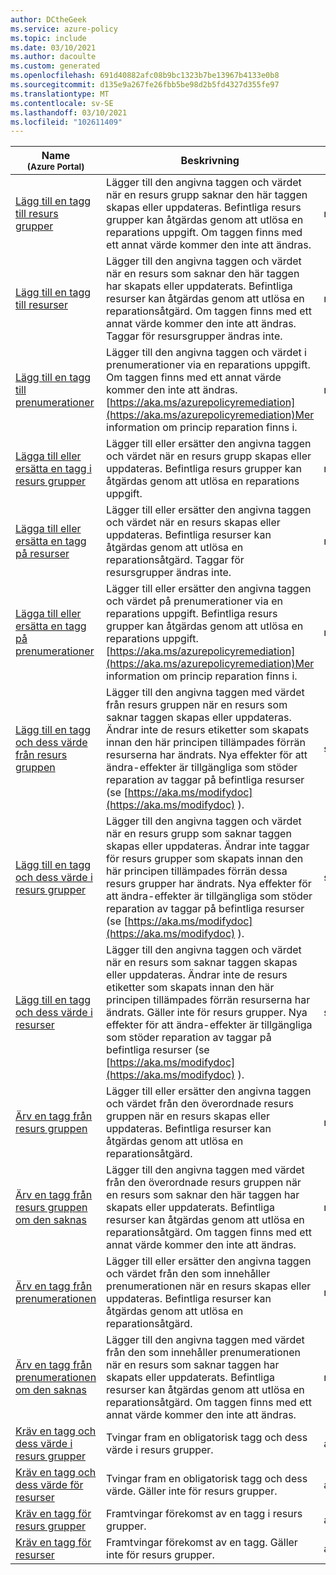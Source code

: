 ```yaml
---
author: DCtheGeek
ms.service: azure-policy
ms.topic: include
ms.date: 03/10/2021
ms.author: dacoulte
ms.custom: generated
ms.openlocfilehash: 691d40882afc08b9bc1323b7be13967b4133e0b8
ms.sourcegitcommit: d135e9a267fe26fbb5be98d2b5fd4327d355fe97
ms.translationtype: MT
ms.contentlocale: sv-SE
ms.lasthandoff: 03/10/2021
ms.locfileid: "102611409"
---
```

|Name<br /><sub>(Azure Portal)</sub> |Beskrivning |Påverkan (ar) |Version<br /><sub>GitHub</sub> |
|---|---|---|---|
|[Lägg till en tagg till resurs grupper](https://portal.azure.com/#blade/Microsoft_Azure_Policy/PolicyDetailBlade/definitionId/%2Fproviders%2FMicrosoft.Authorization%2FpolicyDefinitions%2F726aca4c-86e9-4b04-b0c5-073027359532) |Lägger till den angivna taggen och värdet när en resurs grupp saknar den här taggen skapas eller uppdateras. Befintliga resurs grupper kan åtgärdas genom att utlösa en reparations uppgift. Om taggen finns med ett annat värde kommer den inte att ändras. |modify |[1.0.0](https://github.com/Azure/azure-policy/blob/master/built-in-policies/policyDefinitions/Tags/AddTag_ResourceGroup_Modify.json) |
|[Lägg till en tagg till resurser](https://portal.azure.com/#blade/Microsoft_Azure_Policy/PolicyDetailBlade/definitionId/%2Fproviders%2FMicrosoft.Authorization%2FpolicyDefinitions%2F4f9dc7db-30c1-420c-b61a-e1d640128d26) |Lägger till den angivna taggen och värdet när en resurs som saknar den här taggen har skapats eller uppdaterats. Befintliga resurser kan åtgärdas genom att utlösa en reparationsåtgärd. Om taggen finns med ett annat värde kommer den inte att ändras. Taggar för resursgrupper ändras inte. |modify |[1.0.0](https://github.com/Azure/azure-policy/blob/master/built-in-policies/policyDefinitions/Tags/AddTag_Modify.json) |
|[Lägg till en tagg till prenumerationer](https://portal.azure.com/#blade/Microsoft_Azure_Policy/PolicyDetailBlade/definitionId/%2Fproviders%2FMicrosoft.Authorization%2FpolicyDefinitions%2F96d9a89c-0d67-41fc-899d-2b9599f76a24) |Lägger till den angivna taggen och värdet i prenumerationer via en reparations uppgift. Om taggen finns med ett annat värde kommer den inte att ändras. [https://aka.ms/azurepolicyremediation](https://aka.ms/azurepolicyremediation)Mer information om princip reparation finns i. |modify |[1.0.0](https://github.com/Azure/azure-policy/blob/master/built-in-policies/policyDefinitions/Tags/AddTag_Subscription_Modify.json) |
|[Lägga till eller ersätta en tagg i resurs grupper](https://portal.azure.com/#blade/Microsoft_Azure_Policy/PolicyDetailBlade/definitionId/%2Fproviders%2FMicrosoft.Authorization%2FpolicyDefinitions%2Fd157c373-a6c4-483d-aaad-570756956268) |Lägger till eller ersätter den angivna taggen och värdet när en resurs grupp skapas eller uppdateras. Befintliga resurs grupper kan åtgärdas genom att utlösa en reparations uppgift. |modify |[1.0.0](https://github.com/Azure/azure-policy/blob/master/built-in-policies/policyDefinitions/Tags/AddOrReplaceTag_ResourceGroup_Modify.json) |
|[Lägga till eller ersätta en tagg på resurser](https://portal.azure.com/#blade/Microsoft_Azure_Policy/PolicyDetailBlade/definitionId/%2Fproviders%2FMicrosoft.Authorization%2FpolicyDefinitions%2F5ffd78d9-436d-4b41-a421-5baa819e3008) |Lägger till eller ersätter den angivna taggen och värdet när en resurs skapas eller uppdateras. Befintliga resurser kan åtgärdas genom att utlösa en reparationsåtgärd. Taggar för resursgrupper ändras inte. |modify |[1.0.0](https://github.com/Azure/azure-policy/blob/master/built-in-policies/policyDefinitions/Tags/AddOrReplaceTag_Modify.json) |
|[Lägga till eller ersätta en tagg på prenumerationer](https://portal.azure.com/#blade/Microsoft_Azure_Policy/PolicyDetailBlade/definitionId/%2Fproviders%2FMicrosoft.Authorization%2FpolicyDefinitions%2F61a4d60b-7326-440e-8051-9f94394d4dd1) |Lägger till eller ersätter den angivna taggen och värdet på prenumerationer via en reparations uppgift. Befintliga resurs grupper kan åtgärdas genom att utlösa en reparations uppgift. [https://aka.ms/azurepolicyremediation](https://aka.ms/azurepolicyremediation)Mer information om princip reparation finns i. |modify |[1.0.0](https://github.com/Azure/azure-policy/blob/master/built-in-policies/policyDefinitions/Tags/AddOrReplaceTag_Subscription_Modify.json) |
|[Lägg till en tagg och dess värde från resurs gruppen](https://portal.azure.com/#blade/Microsoft_Azure_Policy/PolicyDetailBlade/definitionId/%2Fproviders%2FMicrosoft.Authorization%2FpolicyDefinitions%2F9ea02ca2-71db-412d-8b00-7c7ca9fcd32d) |Lägger till den angivna taggen med värdet från resurs gruppen när en resurs som saknar taggen skapas eller uppdateras. Ändrar inte de resurs etiketter som skapats innan den här principen tillämpades förrän resurserna har ändrats. Nya effekter för att ändra-effekter är tillgängliga som stöder reparation av taggar på befintliga resurser (se [https://aka.ms/modifydoc](https://aka.ms/modifydoc) ). |slå |[1.0.0](https://github.com/Azure/azure-policy/blob/master/built-in-policies/policyDefinitions/Tags/InheritTag_Append.json) |
|[Lägg till en tagg och dess värde i resurs grupper](https://portal.azure.com/#blade/Microsoft_Azure_Policy/PolicyDetailBlade/definitionId/%2Fproviders%2FMicrosoft.Authorization%2FpolicyDefinitions%2F49c88fc8-6fd1-46fd-a676-f12d1d3a4c71) |Lägger till den angivna taggen och värdet när en resurs grupp som saknar taggen skapas eller uppdateras. Ändrar inte taggar för resurs grupper som skapats innan den här principen tillämpades förrän dessa resurs grupper har ändrats. Nya effekter för att ändra-effekter är tillgängliga som stöder reparation av taggar på befintliga resurser (se [https://aka.ms/modifydoc](https://aka.ms/modifydoc) ). |slå |[1.0.0](https://github.com/Azure/azure-policy/blob/master/built-in-policies/policyDefinitions/Tags/ResourceGroupApplyTag_Append.json) |
|[Lägg till en tagg och dess värde i resurser](https://portal.azure.com/#blade/Microsoft_Azure_Policy/PolicyDetailBlade/definitionId/%2Fproviders%2FMicrosoft.Authorization%2FpolicyDefinitions%2F2a0e14a6-b0a6-4fab-991a-187a4f81c498) |Lägger till den angivna taggen och värdet när en resurs som saknar taggen skapas eller uppdateras. Ändrar inte de resurs etiketter som skapats innan den här principen tillämpades förrän resurserna har ändrats. Gäller inte för resurs grupper. Nya effekter för att ändra-effekter är tillgängliga som stöder reparation av taggar på befintliga resurser (se [https://aka.ms/modifydoc](https://aka.ms/modifydoc) ). |slå |[1.0.1](https://github.com/Azure/azure-policy/blob/master/built-in-policies/policyDefinitions/Tags/ApplyTag_Append.json) |
|[Ärv en tagg från resurs gruppen](https://portal.azure.com/#blade/Microsoft_Azure_Policy/PolicyDetailBlade/definitionId/%2Fproviders%2FMicrosoft.Authorization%2FpolicyDefinitions%2Fcd3aa116-8754-49c9-a813-ad46512ece54) |Lägger till eller ersätter den angivna taggen och värdet från den överordnade resurs gruppen när en resurs skapas eller uppdateras. Befintliga resurser kan åtgärdas genom att utlösa en reparationsåtgärd. |modify |[1.0.0](https://github.com/Azure/azure-policy/blob/master/built-in-policies/policyDefinitions/Tags/InheritTag_AddOrReplace_Modify.json) |
|[Ärv en tagg från resurs gruppen om den saknas](https://portal.azure.com/#blade/Microsoft_Azure_Policy/PolicyDetailBlade/definitionId/%2Fproviders%2FMicrosoft.Authorization%2FpolicyDefinitions%2Fea3f2387-9b95-492a-a190-fcdc54f7b070) |Lägger till den angivna taggen med värdet från den överordnade resurs gruppen när en resurs som saknar den här taggen har skapats eller uppdaterats. Befintliga resurser kan åtgärdas genom att utlösa en reparationsåtgärd. Om taggen finns med ett annat värde kommer den inte att ändras. |modify |[1.0.0](https://github.com/Azure/azure-policy/blob/master/built-in-policies/policyDefinitions/Tags/InheritTag_Add_Modify.json) |
|[Ärv en tagg från prenumerationen](https://portal.azure.com/#blade/Microsoft_Azure_Policy/PolicyDetailBlade/definitionId/%2Fproviders%2FMicrosoft.Authorization%2FpolicyDefinitions%2Fb27a0cbd-a167-4dfa-ae64-4337be671140) |Lägger till eller ersätter den angivna taggen och värdet från den som innehåller prenumerationen när en resurs skapas eller uppdateras. Befintliga resurser kan åtgärdas genom att utlösa en reparationsåtgärd. |modify |[1.0.0](https://github.com/Azure/azure-policy/blob/master/built-in-policies/policyDefinitions/Tags/InheritTag_AddOrReplace_FromSubscription.json) |
|[Ärv en tagg från prenumerationen om den saknas](https://portal.azure.com/#blade/Microsoft_Azure_Policy/PolicyDetailBlade/definitionId/%2Fproviders%2FMicrosoft.Authorization%2FpolicyDefinitions%2F40df99da-1232-49b1-a39a-6da8d878f469) |Lägger till den angivna taggen med värdet från den som innehåller prenumerationen när en resurs som saknar taggen har skapats eller uppdaterats. Befintliga resurser kan åtgärdas genom att utlösa en reparationsåtgärd. Om taggen finns med ett annat värde kommer den inte att ändras. |modify |[1.0.0](https://github.com/Azure/azure-policy/blob/master/built-in-policies/policyDefinitions/Tags/InheritTag_Add_FromSubscription.json) |
|[Kräv en tagg och dess värde i resurs grupper](https://portal.azure.com/#blade/Microsoft_Azure_Policy/PolicyDetailBlade/definitionId/%2Fproviders%2FMicrosoft.Authorization%2FpolicyDefinitions%2F8ce3da23-7156-49e4-b145-24f95f9dcb46) |Tvingar fram en obligatorisk tagg och dess värde i resurs grupper. |autentiseringsregel |[1.0.0](https://github.com/Azure/azure-policy/blob/master/built-in-policies/policyDefinitions/Tags/ResourceGroupRequireTagAndValue_Deny.json) |
|[Kräv en tagg och dess värde för resurser](https://portal.azure.com/#blade/Microsoft_Azure_Policy/PolicyDetailBlade/definitionId/%2Fproviders%2FMicrosoft.Authorization%2FpolicyDefinitions%2F1e30110a-5ceb-460c-a204-c1c3969c6d62) |Tvingar fram en obligatorisk tagg och dess värde. Gäller inte för resurs grupper. |autentiseringsregel |[1.0.1](https://github.com/Azure/azure-policy/blob/master/built-in-policies/policyDefinitions/Tags/RequireTagAndValue_Deny.json) |
|[Kräv en tagg för resurs grupper](https://portal.azure.com/#blade/Microsoft_Azure_Policy/PolicyDetailBlade/definitionId/%2Fproviders%2FMicrosoft.Authorization%2FpolicyDefinitions%2F96670d01-0a4d-4649-9c89-2d3abc0a5025) |Framtvingar förekomst av en tagg i resurs grupper. |autentiseringsregel |[1.0.0](https://github.com/Azure/azure-policy/blob/master/built-in-policies/policyDefinitions/Tags/ResourceGroupRequireTag_Deny.json) |
|[Kräv en tagg för resurser](https://portal.azure.com/#blade/Microsoft_Azure_Policy/PolicyDetailBlade/definitionId/%2Fproviders%2FMicrosoft.Authorization%2FpolicyDefinitions%2F871b6d14-10aa-478d-b590-94f262ecfa99) |Framtvingar förekomst av en tagg. Gäller inte för resurs grupper. |autentiseringsregel |[1.0.1](https://github.com/Azure/azure-policy/blob/master/built-in-policies/policyDefinitions/Tags/RequireTag_Deny.json) |
